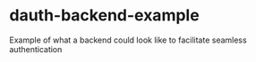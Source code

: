 # dauth-backend-example
Example of what a backend could look like to facilitate seamless authentication 
